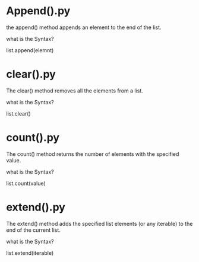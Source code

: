 # Append().py
the append() method appends an element to the end of the list.

what is the Syntax?

list.append(elemnt)
 
# clear().py

The clear() method removes all the elements from a list.

what is the Syntax?

list.clear()

# count().py

The count() method returns the number of elements with the specified value.

 what is the Syntax?

list.count(value)

# extend().py 

The extend() method adds the specified list elements (or any iterable) to the end of the current list.

 what is the Syntax?
 
list.extend(iterable)